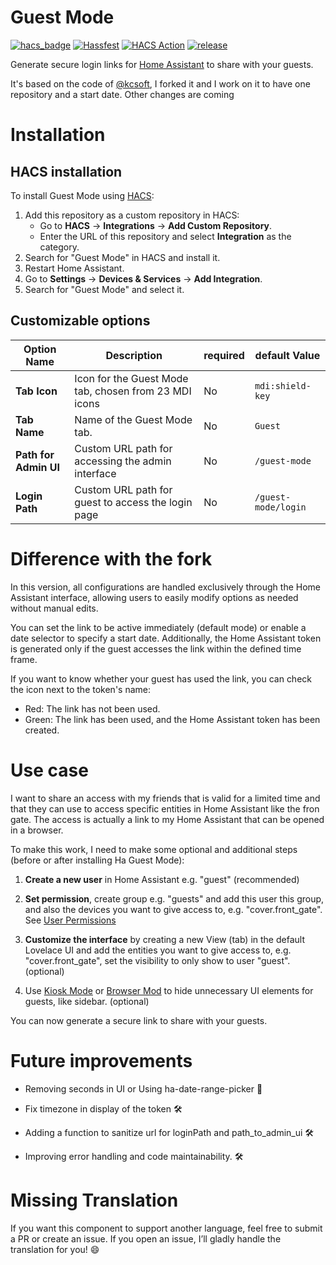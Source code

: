 # Guest Mode
[![hacs_badge](https://img.shields.io/badge/HACS-Custom-41BDF5.svg)](https://github.com/hacs/integration)
[![Hassfest](https://github.com/Darkdragon14/ha-guest-mode/actions/workflows/hassfest.yml/badge.svg)](https://github.com/Darkdragon14/ha-guest-mode/actions/workflows/hassfest.yml)
[![HACS Action](https://github.com/Darkdragon14/ha-guest-mode/actions/workflows/hacs_action.yml/badge.svg)](https://github.com/Darkdragon14/ha-guest-mode/actions/workflows/hacs_action.yml)
[![release](https://img.shields.io/github/v/release/Darkdragon14/ha-guest-mode.svg)](https://github.com/Darkdragon14/ha-guest-mode/releases)
<!--Maybe later if the repo https://github.com/kcsoft/virtual-keys add one and can used-it[![License: MIT](https://img.shields.io/badge/License-MIT-yellow.svg)](LICENSE)-->

Generate secure login links for [Home Assistant](https://www.home-assistant.io/) to share with your guests.

It's based on the code of [@kcsoft](https://github.com/kcsoft), I forked it and I work on it to have one repository and a start date. Other changes are coming

# Installation

## HACS installation

To install Guest Mode using [HACS](https://hacs.xyz/):

1. Add this repository as a custom repository in HACS:
   - Go to **HACS** → **Integrations** → **Add Custom Repository**.
   - Enter the URL of this repository and select **Integration** as the category.
2. Search for "Guest Mode" in HACS and install it.
3. Restart Home Assistant.
4. Go to **Settings** → **Devices & Services** → **Add Integration**.
5. Search for "Guest Mode" and select it.

## Customizable options

|Option Name|Description|required|default Value|
|---|---|---|---|
|**Tab Icon**|Icon for the Guest Mode tab, chosen from 23 MDI icons|No|`mdi:shield-key`|
|**Tab Name**|Name of the Guest Mode tab.  |No|`Guest`|
|**Path for Admin UI**|Custom URL path for accessing the admin interface|No|`/guest-mode`|
|**Login Path**|Custom URL path for guest to access the login page|No|`/guest-mode/login`|


# Difference with the fork

In this version, all configurations are handled exclusively through the Home Assistant interface, allowing users to easily modify options as needed without manual edits.

You can set the link to be active immediately (default mode) or enable a date selector to specify a start date. Additionally, the Home Assistant token is generated only if the guest accesses the link within the defined time frame.

If you want to know whether your guest has used the link, you can check the icon next to the token's name:

* Red: The link has not been used.
* Green: The link has been used, and the Home Assistant token has been created.

# Use case

I want to share an access with my friends that is valid for a limited time and that they can use to access specific entities in Home Assistant like the fron gate. The access is actually a link to my Home Assistant that can be opened in a browser.

To make this work, I need to make some optional and additional steps (before or after installing Ha Guest Mode):

1. **Create a new user** in Home Assistant e.g. "guest" (recommended)

2. **Set permission**, create group e.g. "guests" and add this user this group, and also the devices you want to give access to, e.g. "cover.front_gate". See [User Permissions](https://developers.home-assistant.io/blog/2019/03/11/user-permissions/)

3. **Customize the interface** by creating a new View (tab) in the default Lovelace UI and add the entities you want to give access to, e.g. "cover.front_gate", set the visibility to only show to user "guest". (optional)

4. Use [Kiosk Mode](https://github.com/NemesisRE/kiosk-mode) or [Browser Mod](https://github.com/thomasloven/hass-browser_mod) to hide unnecessary UI elements for guests, like sidebar. (optional)

You can now generate a secure link to share with your guests.

# Future improvements

* Removing seconds in UI or Using ha-date-range-picker :rocket:

* Fix timezone in display of the token :hammer_and_wrench:

* Adding a function to sanitize url for loginPath and path_to_admin_ui :hammer_and_wrench:

* Improving error handling and code maintainability. :hammer_and_wrench:

# Missing Translation

If you want this component to support another language, feel free to submit a PR or create an issue. If you open an issue, I’ll gladly handle the translation for you! :smile:
